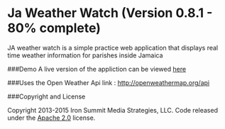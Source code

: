 # Ja Weather Watch (Version 0.8.1 - 80% complete)
JA weather watch is a simple practice web application that displays real time weather information for parishes inside Jamaica

###Demo
A live version of the appliction can be viewed [here](http://adriangordon.me/samples/jaweatherwatch/pages/index.html)

###Uses the Open Weather Api
link : http://openweathermap.org/api

###Copyright and License

Copyright 2013-2015 Iron Summit Media Strategies, LLC. Code released under the [Apache 2.0](https://github.com/IronSummitMedia/startbootstrap-sb-admin-2/blob/gh-pages/LICENSE) license.
